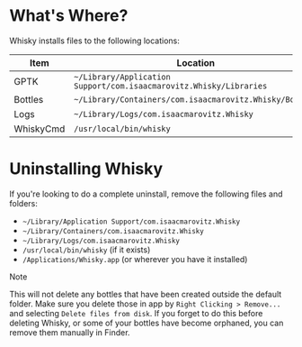 # What's Where?

Whisky installs files to the following locations:

| Item      | Location                                                           |
|-----------|--------------------------------------------------------------------|
| GPTK      | `~/Library/Application Support/com.isaacmarovitz.Whisky/Libraries` |
| Bottles   | `~/Library/Containers/com.isaacmarovitz.Whisky/Bottles`            |
| Logs      | `~/Library/Logs/com.isaacmarovitz.Whisky`                          |
| WhiskyCmd | `/usr/local/bin/whisky`                                            |

# Uninstalling Whisky

If you're looking to do a complete uninstall, remove the following files and folders:
- `~/Library/Application Support/com.isaacmarovitz.Whisky`
- `~/Library/Containers/com.isaacmarovitz.Whisky`
- `~/Library/Logs/com.isaacmarovitz.Whisky`
- `/usr/local/bin/whisky` (if it exists)
- `/Applications/Whisky.app` (or wherever you have it installed)

> [!NOTE]
> This will not delete any bottles that have been created outside the default folder.
> Make sure you delete those in app by `Right Clicking > Remove...` and selecting `Delete files from disk`.
> If you forget to do this before deleting Whisky, or some of your bottles have become orphaned,
> you can remove them manually in Finder.